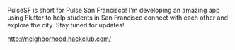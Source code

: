 PulseSF is short for Pulse San Francisco! I'm developing an amazing app using Flutter to help students in San Francisco connect with each other and explore the city. Stay tuned for updates!

http://neighborhood.hackclub.com/
